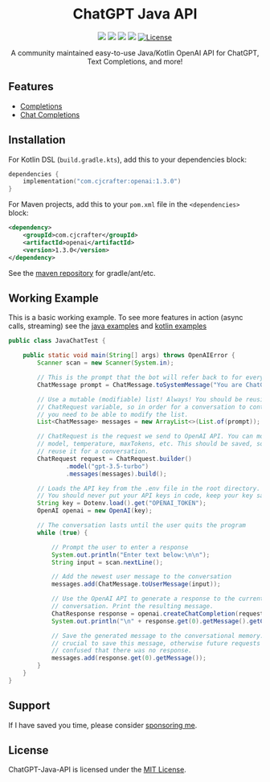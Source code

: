 <div align="center">

# ChatGPT Java API
  [![](https://img.shields.io/github/v/release/CJCrafter/ChatGPT-Java-API)](https://github.com/CJCrafter/ChatGPT-Java-API/releases/latest)
  [![](https://img.shields.io/badge/-docs%20-blueviolet)](https://openai.cjcrafter.com/)
  [![](https://img.shields.io/badge/-examples%20-orange)](https://github.com/CJCrafter/ChatGPT-Java-API/wiki)
  [![](https://img.shields.io/github/discussions/CJCrafter/ChatGPT-Java-API)](https://github.com/CJCrafter/ChatGPT-Java-API/discussions)
  [![License](https://img.shields.io/github/license/WeaponMechanics/ArmorMechanics)](https://github.com/WeaponMechanics/ArmorMechanics/blob/master/LICENSE)

A community maintained easy-to-use Java/Kotlin OpenAI API for ChatGPT, Text Completions, and more!
</div>

## Features
* [Completions](https://platform.openai.com/docs/api-reference/completions)
* [Chat Completions](https://platform.openai.com/docs/api-reference/chat)

## Installation
For Kotlin DSL (`build.gradle.kts`), add this to your dependencies block:
```kotlin
dependencies {
    implementation("com.cjcrafter:openai:1.3.0")
}
```
For Maven projects, add this to your `pom.xml` file in the `<dependencies>` block:
```xml
<dependency>
    <groupId>com.cjcrafter</groupId>
    <artifactId>openai</artifactId>
    <version>1.3.0</version>
</dependency>
```
See the [maven repository](https://central.sonatype.com/artifact/com.cjcrafter/openai/1.3.0) for gradle/ant/etc.


## Working Example
This is a basic working example. To see more features in action (async calls, streaming)
see the [java examples](https://github.com/CJCrafter/ChatGPT-Java-API/wiki/Java)
and [kotlin examples](https://github.com/CJCrafter/ChatGPT-Java-API/wiki/Kotlin)
```java
public class JavaChatTest {

    public static void main(String[] args) throws OpenAIError {
        Scanner scan = new Scanner(System.in);

        // This is the prompt that the bot will refer back to for every message.
        ChatMessage prompt = ChatMessage.toSystemMessage("You are ChatGPT, a helpful chat bot.");

        // Use a mutable (modifiable) list! Always! You should be reusing the
        // ChatRequest variable, so in order for a conversation to continue
        // you need to be able to modify the list.
        List<ChatMessage> messages = new ArrayList<>(List.of(prompt));

        // ChatRequest is the request we send to OpenAI API. You can modify the
        // model, temperature, maxTokens, etc. This should be saved, so you can
        // reuse it for a conversation.
        ChatRequest request = ChatRequest.builder()
                .model("gpt-3.5-turbo")
                .messages(messages).build();

        // Loads the API key from the .env file in the root directory.
        // You should never put your API keys in code, keep your key safe!
        String key = Dotenv.load().get("OPENAI_TOKEN");
        OpenAI openai = new OpenAI(key);

        // The conversation lasts until the user quits the program
        while (true) {

            // Prompt the user to enter a response
            System.out.println("Enter text below:\n\n");
            String input = scan.nextLine();

            // Add the newest user message to the conversation
            messages.add(ChatMessage.toUserMessage(input));

            // Use the OpenAI API to generate a response to the current
            // conversation. Print the resulting message.
            ChatResponse response = openai.createChatCompletion(request);
            System.out.println("\n" + response.get(0).getMessage().getContent());

            // Save the generated message to the conversational memory. It is
            // crucial to save this message, otherwise future requests will be
            // confused that there was no response.
            messages.add(response.get(0).getMessage());
        }
    }
}

```

## Support
If I have saved you time, please consider [sponsoring me](https://github.com/sponsors/CJCrafter).

## License
ChatGPT-Java-API is licensed under the [MIT License](https://github.com/CJCrafter/ChatGPT-Java-API/blob/master/LICENSE).
